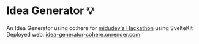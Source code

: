 # Idea Generator 💡
An Idea Generator using co:here for [midudev's Hackathon](https://github.com/midudev/midu-cohere-hackathon) using SvelteKit <br/>
Deployed web: [idea-generator-cohere.onrender.com](https://idea-generator-cohere.onrender.com)